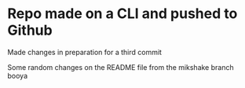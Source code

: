 # Repo made on a CLI and pushed to Github

Made changes in preparation for a third commit

Some random changes on the README file from the mikshake branch
booya
